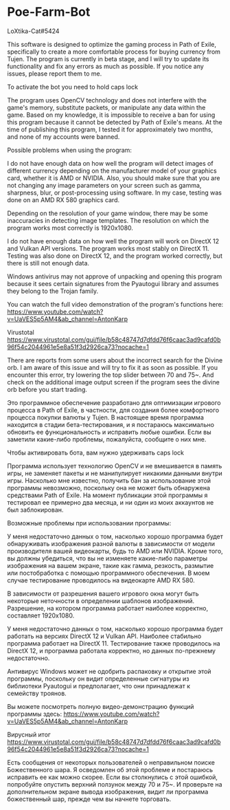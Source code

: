 # Poe-Farm-Bot

LoXtika-Cat#5424

This software is designed to optimize the gaming process in Path of Exile, specifically to create a more comfortable process for buying currency from Tujen. The program is currently in beta stage, and I will try to update its functionality and fix any errors as much as possible. If you notice any issues, please report them to me.

To activate the bot you need to hold caps lock

The program uses OpenCV technology and does not interfere with the game's memory, substitute packets, or manipulate any data within the game. Based on my knowledge, it is impossible to receive a ban for using this program because it cannot be detected by Path of Exile's means. At the time of publishing this program, I tested it for approximately two months, and none of my accounts were banned.

Possible problems when using the program:

I do not have enough data on how well the program will detect images of different currency depending on the manufacturer model of your graphics card, whether it is AMD or NVIDIA. Also, you should make sure that you are not changing any image parameters on your screen such as gamma, sharpness, blur, or post-processing using software. In my case, testing was done on an AMD RX 580 graphics card.

Depending on the resolution of your game window, there may be some inaccuracies in detecting image templates. The resolution on which the program works most correctly is 1920x1080.

I do not have enough data on how well the program will work on DirectX 12 and Vulkan API versions. The program works most stably on DirectX 11. Testing was also done on DirectX 12, and the program worked correctly, but there is still not enough data.

Windows antivirus may not approve of unpacking and opening this program because it sees certain signatures from the Pyautogui library and assumes they belong to the Trojan family.

You can watch the full video demonstration of the program's functions here: https://www.youtube.com/watch?v=UaVES5p5AM4&ab_channel=AntonKarp

Virustotal https://www.virustotal.com/gui/file/b58c48747d7dfdd76f6caac3ad9cafd0b96f54c2044961e5e8a51f3d2926ca73?nocache=1

There are reports from some users about the incorrect search for the Divine orb. I am aware of this issue and will try to fix it as soon as possible. If you encounter this error, try lowering the top slider between 70 and 75~. And check on the additional image output screen if the program sees the divine orb before you start trading.



Это программное обеспечение разработано для оптимизации игрового процесса в Path of Exile, в частности, для создания более комфортного процесса покупки валюты у Tujen. В настоящее время программа находится в стадии бета-тестирования, и я постараюсь максимально обновить ее функциональность и исправить любые ошибки. Если вы заметили какие-либо проблемы, пожалуйста, сообщите о них мне.

Чтобы активировать бота, вам нужно удерживать caps lock

Программа использует технологию OpenCV и не вмешивается в память игры, не заменяет пакеты и не манипулирует никакими данными внутри игры. Насколько мне известно, получить бан за использование этой программы невозможно, поскольку она не может быть обнаружена средствами Path of Exile. На момент публикации этой программы я тестировал ее примерно два месяца, и ни один из моих аккаунтов не был заблокирован.

Возможные проблемы при использовании программы:

У меня недостаточно данных о том, насколько хорошо программа будет обнаруживать изображения разной валюты в зависимости от модели производителя вашей видеокарты, будь то AMD или NVIDIA. Кроме того, вы должны убедиться, что вы не изменяете какие-либо параметры изображения на вашем экране, такие как гамма, резкость, размытие или постобработка с помощью программного обеспечения. В моем случае тестирование проводилось на видеокарте AMD RX 580.

В зависимости от разрешения вашего игрового окна могут быть некоторые неточности в определении шаблонов изображений. Разрешение, на котором программа работает наиболее корректно, составляет 1920х1080.

У меня недостаточно данных о том, насколько хорошо программа будет работать на версиях DirectX 12 и Vulkan API. Наиболее стабильно программа работает на DirectX 11. Тестирование также проводилось на DirectX 12, и программа работала корректно, но данных по-прежнему недостаточно.

Антивирус Windows может не одобрить распаковку и открытие этой программы, поскольку он видит определенные сигнатуры из библиотеки Pyautogui и предполагает, что они принадлежат к семейству троянов.

Вы можете посмотреть полную видео-демонстрацию функций программы здесь: https://www.youtube.com/watch?v=UaVES5p5AM4&ab_channel=AntonKarp

Вирусный итог https://www.virustotal.com/gui/file/b58c48747d7dfdd76f6caac3ad9cafd0b96f54c2044961e5e8a51f3d2926ca73?nocache=1

Есть сообщения от некоторых пользователей о неправильном поиске Божественного шара. Я осведомлен об этой проблеме и постараюсь исправить ее как можно скорее. Если вы столкнулись с этой ошибкой, попробуйте опустить верхний ползунок между 70 и 75~. И проверьте на дополнительном экране вывода изображения, видит ли программа божественный шар, прежде чем вы начнете торговать.

